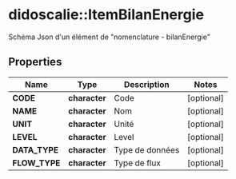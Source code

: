 # didoscalie::ItemBilanEnergie

Schéma Json d'un élément de \"nomenclature - bilanEnergie\"

## Properties
Name | Type | Description | Notes
------------ | ------------- | ------------- | -------------
**CODE** | **character** | Code | [optional] 
**NAME** | **character** | Nom | [optional] 
**UNIT** | **character** | Unité | [optional] 
**LEVEL** | **character** | Level | [optional] 
**DATA_TYPE** | **character** | Type de données | [optional] 
**FLOW_TYPE** | **character** | Type de flux | [optional] 



